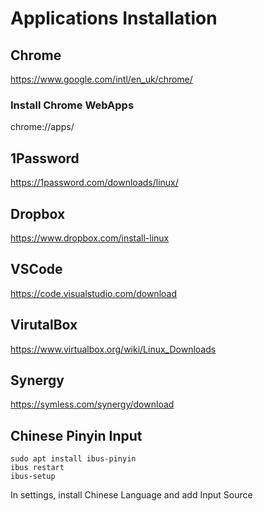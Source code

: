 # Applications Installation

## Chrome
https://www.google.com/intl/en_uk/chrome/

### Install Chrome WebApps
chrome://apps/

## 1Password
https://1password.com/downloads/linux/

## Dropbox
https://www.dropbox.com/install-linux

## VSCode
https://code.visualstudio.com/download

## VirutalBox
https://www.virtualbox.org/wiki/Linux_Downloads

## Synergy
https://symless.com/synergy/download

## Chinese Pinyin Input
```
sudo apt install ibus-pinyin
ibus restart
ibus-setup
```
In settings, install Chinese Language and add Input Source